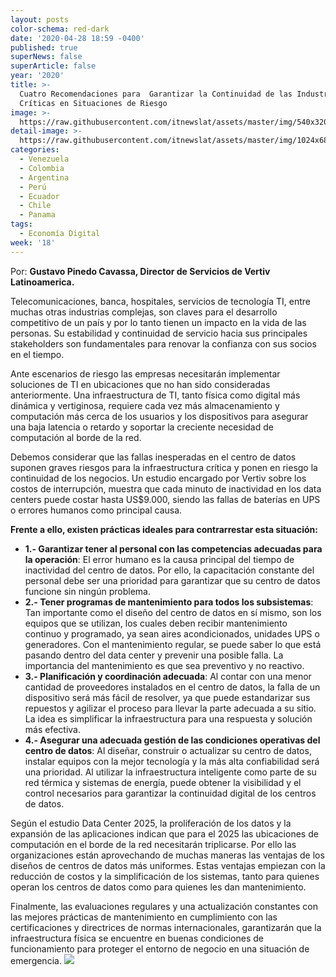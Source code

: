 ```yaml
---
layout: posts
color-schema: red-dark
date: '2020-04-28 18:59 -0400'
published: true
superNews: false
superArticle: false
year: '2020'
title: >-
  Cuatro Recomendaciones para  Garantizar la Continuidad de las Industrias
  Críticas en Situaciones de Riesgo
image: >-
  https://raw.githubusercontent.com/itnewslat/assets/master/img/540x320/Gustavo-Pinedo-Cavassa-p.jpg
detail-image: >-
  https://raw.githubusercontent.com/itnewslat/assets/master/img/1024x680/Gustavo-Pinedo-Cavassa-g.jpg
categories:
  - Venezuela
  - Colombia
  - Argentina
  - Perú
  - Ecuador
  - Chile
  - Panama
tags:
  - Economía Digital
week: '18'
---
```

Por: **Gustavo Pinedo Cavassa, Director de Servicios de Vertiv Latinoamerica.** 
 
Telecomunicaciones, banca, hospitales, servicios de tecnología TI, entre muchas otras industrias complejas, son claves para el desarrollo competitivo de un país y por lo tanto tienen un impacto en la vida de las personas. Su estabilidad y continuidad de servicio hacia sus principales stakeholders son fundamentales para renovar la confianza con sus socios en el tiempo.

Ante escenarios de riesgo las empresas necesitarán implementar soluciones de TI en ubicaciones que no han sido consideradas anteriormente. Una infraestructura de TI, tanto física como digital más dinámica y vertiginosa, requiere cada vez más almacenamiento y computación más cerca de los usuarios y los dispositivos para asegurar una baja latencia o retardo y soportar la creciente necesidad de computación al borde de la red.

Debemos considerar que las fallas inesperadas en el centro de datos suponen graves riesgos para la infraestructura crítica y ponen en riesgo la continuidad de los negocios. Un estudio encargado por Vertiv sobre los costos de interrupción, muestra que cada minuto de inactividad en los data centers puede costar hasta US$9.000, siendo las fallas de baterías en UPS o errores humanos como principal causa. 

**Frente a ello, existen prácticas ideales para contrarrestar esta situación:**

- **1.- Garantizar tener al personal con las competencias adecuadas para la operación**:
  El error humano es la causa principal del tiempo de inactividad del centro de datos. Por ello, la capacitación constante del personal debe ser una prioridad para garantizar que su centro de datos funcione sin ningún problema.
- **2.- Tener programas de mantenimiento para todos los subsistemas**:
  Tan importante como el diseño del centro de datos en sí mismo, son los equipos que se utilizan, los cuales deben recibir mantenimiento continuo y programado, ya sean aires acondicionados, unidades UPS o generadores. Con el mantenimiento regular, se puede saber lo que está pasando dentro del data center y prevenir una posible falla. La importancia del mantenimiento es que sea preventivo y no reactivo.
- **3.- Planificación y coordinación adecuada**:
  Al contar con una menor cantidad de proveedores instalados en el centro de datos, la falla de un dispositivo será más fácil de resolver, ya que puede estandarizar sus repuestos y agilizar el proceso para llevar la parte adecuada a su sitio. La idea es simplificar la infraestructura para una respuesta y solución más efectiva.
- **4.- Asegurar una adecuada gestión de las condiciones operativas del centro de datos**:
  Al diseñar, construir o actualizar su centro de datos, instalar equipos con la mejor tecnología y la más alta confiabilidad será una prioridad. Al utilizar la infraestructura inteligente como parte de su red térmica y sistemas de energía, puede obtener la visibilidad y el control necesarios para garantizar la continuidad digital de los centros de datos.
  
Según el estudio Data Center 2025, la proliferación de los datos y la expansión de las aplicaciones indican que para el 2025 las ubicaciones de computación en el borde de la red necesitarán triplicarse. Por ello las organizaciones están aprovechando de muchas maneras las ventajas de los diseños de centros de datos más uniformes. Estas ventajas empiezan con la reducción de costos y la simplificación de los sistemas, tanto para quienes operan los centros de datos como para quienes les dan mantenimiento. 

Finalmente, las evaluaciones regulares y una actualización constantes con las mejores prácticas de mantenimiento en cumplimiento con las certificaciones y directrices de normas internacionales, garantizarán que la infraestructura física se encuentre en buenas condiciones de funcionamiento para proteger el entorno de negocio en una situación de emergencia.
<img src="https://tracker.metricool.com/c3po.jpg?hash=56f88a41e39ab42c063cc51676587a04"/>
